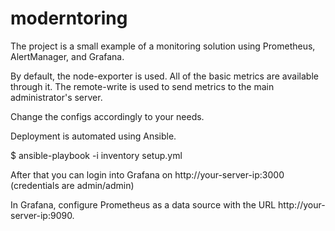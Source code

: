 # moderntoring

The project is a small example of a monitoring solution using Prometheus, AlertManager, and Grafana. 

By default, the node-exporter is used. All of the basic metrics are available through it. The remote-write is used to send metrics to the main administrator's server.

Change the configs accordingly to your needs.

Deployment is automated using Ansible.

$ ansible-playbook -i inventory setup.yml

After that you can login into Grafana on http://your-server-ip:3000 (credentials are admin/admin)

In Grafana, configure Prometheus as a data source with the URL http://your-server-ip:9090.
